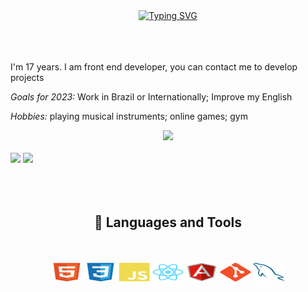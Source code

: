 
<div align="center">
<a href="https://git.io/typing-svg"><img src="https://readme-typing-svg.demolab.com?font=Lucida+Sans&size=30&duration=3998&pause=40&color=356BFF&center=verdadeiro&vCenter=verdadeiro&repeat=verdadeiro&random=falso&width=435&lines=Hello%2C+world!!;I'm+Junior+Reis;I'm+from+Brazil;and+I+study+web+development" alt="Typing SVG" /></a>
</div>
 <br>
 <br>
 <br>

I'm 17 years.
I am front end developer, you can contact me to develop projects

*Goals for 2023:* Work in Brazil or Internationally; Improve my English

*Hobbies:* playing musical instruments; online games; gym
 
 

<div align="center">
<img src="https://i.pinimg.com/originals/f1/ed/a4/f1eda4768df8d8135c779772f2833e88.gif" width="50%" height="auto" frameBorder="0">
</div>
<br>

<div align="center" style="display: flex" flex-direction="colummn">
 <a src="">
<img height="200em" src="https://github-readme-stats.vercel.app/api/top-langs/?username=JuniorReisx&layout=compact&langs_count=7&theme=blue"/>
<img height="200em" src="https://github-readme-stats.vercel.app/api?username=JuniorReisx&show_icons=true&theme=blue"/>
</div>

<br>
<br>
<br>

 <h2 align="center"> <b>🔭 Languages and Tools</b> </h2>


<div style="display: inline_block" align="center"><br>
  <br>
   <img align="center" alt="JuniorHTML" height="30" width="50" src="https://raw.githubusercontent.com/devicons/devicon/master/icons/html5/html5-original.svg">
   <img align="center" alt="JuniorCSS" height="30" width="50" src="https://raw.githubusercontent.com/devicons/devicon/master/icons/css3/css3-original.svg">
  <img align="center" alt="JuniorJs" height="30" width="50" src="https://raw.githubusercontent.com/devicons/devicon/master/icons/javascript/javascript-plain.svg">
  <img align="center" alt="JuniorReact" height="30" width="50" src="https://raw.githubusercontent.com/devicons/devicon/master/icons/react/react-original.svg">
  <img align="center" alt="JuniorAngular" height="30" width="50" src="https://raw.githubusercontent.com/devicons/devicon/master/icons/angularjs/angularjs-original.svg">
  <img align="center" alt="JuniorGit" height="30" width="50" src="https://raw.githubusercontent.com/devicons/devicon/master/icons/git/git-original.svg">
 
  <img align="center" alt="JuniorFigma" height="30" width="50" src="https://raw.githubusercontent.com/devicons/devicon/master/icons/mysql/mysql-original.svg">
</div>
<br>
<br>


